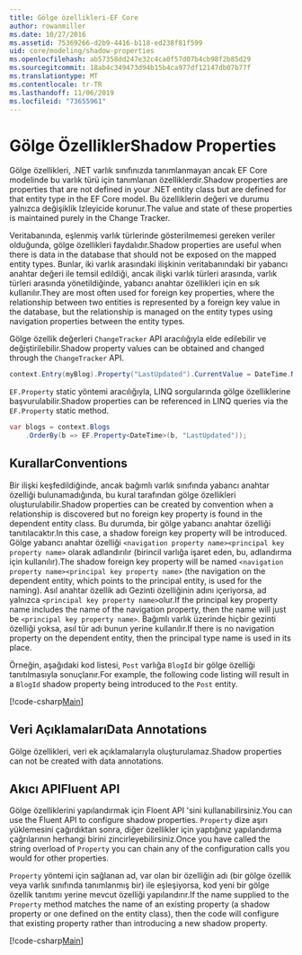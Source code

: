 ```yaml
---
title: Gölge özellikleri-EF Core
author: rowanmiller
ms.date: 10/27/2016
ms.assetid: 75369266-d2b9-4416-b118-ed238f81f599
uid: core/modeling/shadow-properties
ms.openlocfilehash: ab57358dd247e32c4ca0f57d07b4cb98f2b85d29
ms.sourcegitcommit: 18ab4c349473d94b15b4ca977df12147db07b77f
ms.translationtype: MT
ms.contentlocale: tr-TR
ms.lasthandoff: 11/06/2019
ms.locfileid: "73655961"
---
```

# <a name="shadow-properties"></a><span data-ttu-id="b9dbf-102">Gölge Özellikler</span><span class="sxs-lookup"><span data-stu-id="b9dbf-102">Shadow Properties</span></span>

<span data-ttu-id="b9dbf-103">Gölge özellikleri, .NET varlık sınıfınızda tanımlanmayan ancak EF Core modelinde bu varlık türü için tanımlanan özelliklerdir.</span><span class="sxs-lookup"><span data-stu-id="b9dbf-103">Shadow properties are properties that are not defined in your .NET entity class but are defined for that entity type in the EF Core model.</span></span> <span data-ttu-id="b9dbf-104">Bu özelliklerin değeri ve durumu yalnızca değişiklik Izleyicide korunur.</span><span class="sxs-lookup"><span data-stu-id="b9dbf-104">The value and state of these properties is maintained purely in the Change Tracker.</span></span>

<span data-ttu-id="b9dbf-105">Veritabanında, eşlenmiş varlık türlerinde gösterilmemesi gereken veriler olduğunda, gölge özellikleri faydalıdır.</span><span class="sxs-lookup"><span data-stu-id="b9dbf-105">Shadow properties are useful when there is data in the database that should not be exposed on the mapped entity types.</span></span> <span data-ttu-id="b9dbf-106">Bunlar, iki varlık arasındaki ilişkinin veritabanındaki bir yabancı anahtar değeri ile temsil edildiği, ancak ilişki varlık türleri arasında, varlık türleri arasında yönetildiğinde, yabancı anahtar özellikleri için en sık kullanılır.</span><span class="sxs-lookup"><span data-stu-id="b9dbf-106">They are most often used for foreign key properties, where the relationship between two entities is represented by a foreign key value in the database, but the relationship is managed on the entity types using navigation properties between the entity types.</span></span>

<span data-ttu-id="b9dbf-107">Gölge özellik değerleri `ChangeTracker` API aracılığıyla elde edilebilir ve değiştirilebilir.</span><span class="sxs-lookup"><span data-stu-id="b9dbf-107">Shadow property values can be obtained and changed through the `ChangeTracker` API.</span></span>

``` csharp
context.Entry(myBlog).Property("LastUpdated").CurrentValue = DateTime.Now;
```

<span data-ttu-id="b9dbf-108">`EF.Property` static yöntemi aracılığıyla, LINQ sorgularında gölge özelliklerine başvurulabilir.</span><span class="sxs-lookup"><span data-stu-id="b9dbf-108">Shadow properties can be referenced in LINQ queries via the `EF.Property` static method.</span></span>

``` csharp
var blogs = context.Blogs
    .OrderBy(b => EF.Property<DateTime>(b, "LastUpdated"));
```

## <a name="conventions"></a><span data-ttu-id="b9dbf-109">Kurallar</span><span class="sxs-lookup"><span data-stu-id="b9dbf-109">Conventions</span></span>

<span data-ttu-id="b9dbf-110">Bir ilişki keşfedildiğinde, ancak bağımlı varlık sınıfında yabancı anahtar özelliği bulunamadığında, bu kural tarafından gölge özellikleri oluşturulabilir.</span><span class="sxs-lookup"><span data-stu-id="b9dbf-110">Shadow properties can be created by convention when a relationship is discovered but no foreign key property is found in the dependent entity class.</span></span> <span data-ttu-id="b9dbf-111">Bu durumda, bir gölge yabancı anahtar özelliği tanıtılacaktır.</span><span class="sxs-lookup"><span data-stu-id="b9dbf-111">In this case, a shadow foreign key property will be introduced.</span></span> <span data-ttu-id="b9dbf-112">Gölge yabancı anahtar özelliği `<navigation property name><principal key property name>` olarak adlandırılır (birincil varlığa işaret eden, bu, adlandırma için kullanılır).</span><span class="sxs-lookup"><span data-stu-id="b9dbf-112">The shadow foreign key property will be named `<navigation property name><principal key property name>` (the navigation on the dependent entity, which points to the principal entity, is used for the naming).</span></span> <span data-ttu-id="b9dbf-113">Asıl anahtar özellik adı Gezinti özelliğinin adını içeriyorsa, ad yalnızca `<principal key property name>`olur.</span><span class="sxs-lookup"><span data-stu-id="b9dbf-113">If the principal key property name includes the name of the navigation property, then the name will just be `<principal key property name>`.</span></span> <span data-ttu-id="b9dbf-114">Bağımlı varlık üzerinde hiçbir gezinti özelliği yoksa, asıl tür adı bunun yerine kullanılır.</span><span class="sxs-lookup"><span data-stu-id="b9dbf-114">If there is no navigation property on the dependent entity, then the principal type name is used in its place.</span></span>

<span data-ttu-id="b9dbf-115">Örneğin, aşağıdaki kod listesi, `Post` varlığa `BlogId` bir gölge özelliği tanıtılmasıyla sonuçlanır.</span><span class="sxs-lookup"><span data-stu-id="b9dbf-115">For example, the following code listing will result in a `BlogId` shadow property being introduced to the `Post` entity.</span></span>

[!code-csharp[Main](../../../samples/core/Modeling/Conventions/ShadowForeignKey.cs?name=Conventions)]

## <a name="data-annotations"></a><span data-ttu-id="b9dbf-116">Veri Açıklamaları</span><span class="sxs-lookup"><span data-stu-id="b9dbf-116">Data Annotations</span></span>

<span data-ttu-id="b9dbf-117">Gölge özellikleri, veri ek açıklamalarıyla oluşturulamaz.</span><span class="sxs-lookup"><span data-stu-id="b9dbf-117">Shadow properties can not be created with data annotations.</span></span>

## <a name="fluent-api"></a><span data-ttu-id="b9dbf-118">Akıcı API</span><span class="sxs-lookup"><span data-stu-id="b9dbf-118">Fluent API</span></span>

<span data-ttu-id="b9dbf-119">Gölge özelliklerini yapılandırmak için Floent API 'sini kullanabilirsiniz.</span><span class="sxs-lookup"><span data-stu-id="b9dbf-119">You can use the Fluent API to configure shadow properties.</span></span> <span data-ttu-id="b9dbf-120">`Property` dize aşırı yüklemesini çağırdıktan sonra, diğer özellikler için yaptığınız yapılandırma çağrılarının herhangi birini zincirleyebilirsiniz.</span><span class="sxs-lookup"><span data-stu-id="b9dbf-120">Once you have called the string overload of `Property` you can chain any of the configuration calls you would for other properties.</span></span>

<span data-ttu-id="b9dbf-121">`Property` yöntemi için sağlanan ad, var olan bir özelliğin adı (bir gölge özellik veya varlık sınıfında tanımlanmış bir) ile eşleşiyorsa, kod yeni bir gölge özellik tanıtımı yerine mevcut özelliği yapılandırır.</span><span class="sxs-lookup"><span data-stu-id="b9dbf-121">If the name supplied to the `Property` method matches the name of an existing property (a shadow property or one defined on the entity class), then the code will configure that existing property rather than introducing a new shadow property.</span></span>

[!code-csharp[Main](../../../samples/core/Modeling/FluentAPI/ShadowProperty.cs?name=ShadowProperty&highlight=8)]
